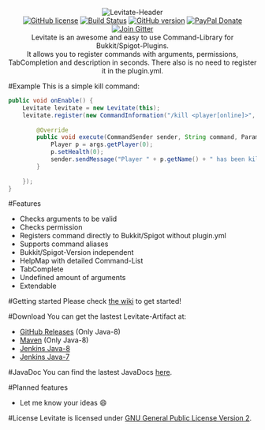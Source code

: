 <p align="center">
  <img src="http://media.ketrwu.de/levitate-header-3.png" alt="Levitate-Header">
  <br />
  <a href="https://raw.githubusercontent.com/KennethWussmann/Levitate/master/LICENSE"><img src="https://img.shields.io/badge/license-GPLv2-blue.svg" alt="GitHub license"></a>
  <a href="https://travis-ci.org/KennethWussmann/Levitate"><img src="https://travis-ci.org/KennethWussmann/Levitate.svg?branch=master" alt="Build Status"></a>
  <a href="https://github.com/KennethWussmann/Levitate/releases/latest"><img src="https://badge.fury.io/gh/KennethWussmann%2FLevitate.svg" alt="GitHub version"></a>
  <a href="https://www.paypal.me/ketrwu/0,99usd"><img src="https://img.shields.io/badge/style-USD%200,99-blue.svg?label=PayPal" alt="PayPal Donate"></a>
  <a href="https://gitter.im/KennethWussmann/Levitate"><img src="https://img.shields.io/badge/style-Join%20channel-organge.svg?label=Gitter" alt="Join Gitter"></a>

<br />
Levitate is an awesome and easy to use Command-Library for Bukkit/Spigot-Plugins.<br />
It allows you to register commands with arguments, permissions, TabCompletion and description in seconds. 
There also is no need to register it in the plugin.yml.
</p>

#Example
This is a simple kill command:
```Java
public void onEnable() {
	Levitate levitate = new Levitate(this);
	levitate.register(new CommandInformation("/kill <player[online]>", "kill.player", "Kill a player"), new CommandHandler() {
				
		@Override
		public void execute(CommandSender sender, String command, ParameterSet args) {
			Player p = args.getPlayer(0);
			p.setHealth(0);
			sender.sendMessage("Player " + p.getName() + " has been killed!");
		}
				
	});
}
```

#Features
* Checks arguments to be valid
* Checks permission
* Registers command directly to Bukkit/Spigot without plugin.yml
* Supports command aliases
* Bukkit/Spigot-Version independent
* HelpMap with detailed Command-List
* TabComplete
* Undefined amount of arguments
* Extendable

#Getting started
Please check [the wiki](https://github.com/KennethWussmann/Levitate/wiki) to get started!

#Download
You can get the lastest Levitate-Artifact at:
* [GitHub Releases](https://github.com/KennethWussmann/Levitate/releases/latest) (Only Java-8)
* [Maven](https://github.com/KennethWussmann/Levitate/wiki/1.-Getting-started#maven) (Only Java-8)
* [Jenkins Java-8](http://ci.ketrwu.de/job/Levitate-Java-8/lastSuccessfulBuild/)
* [Jenkins Java-7](http://ci.ketrwu.de/job/Levitate-Java-7/lastSuccessfulBuild/)

#JavaDoc
You can find the lastest JavaDocs [here](http://ci.ketrwu.de/job/Levitate-Java-8/javadoc/).

#Planned features
* Let me know your ideas :smile:

#License
Levitate is licensed under [GNU General Public License Version 2](https://github.com/KennethWussmann/Levitate/blob/master/LICENSE).
